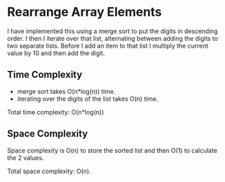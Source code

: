 # Rearrange Array Elements
I have implemented this using a merge sort to put the digits in descending order. I
then I iterate over that list, alternating between adding the digits to two
separate lists. Before I add an item to that list I multiply the current value by
10 and then add the digit.

## Time Complexity
* merge sort takes O(n*log(n)) time.
* iterating over the digits of the list takes O(n) time.

Total time complexity: O(n*log(n))

## Space Complexity
Space complexity is O(n) to store the sorted list and then O(1) to calculate the 2 values.

Total space complexity: O(n).

